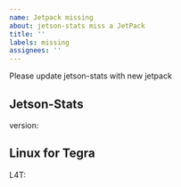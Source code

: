 ```yaml
---
name: Jetpack missing
about: jetson-stats miss a JetPack
title: ''
labels: missing
assignees: ''
---
```

Please update jetson-stats with new jetpack
<!-- Complete all fields -->
## Jetson-Stats
version: <!-- jtop -v -->

## Linux for Tegra
L4T: <!-- Cut and paste from [L4T X.X.X] -->